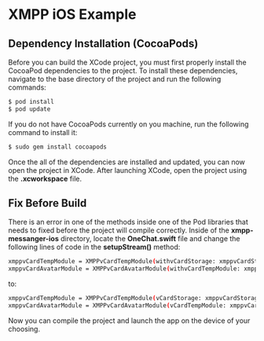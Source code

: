 # XMPP iOS Example

## Dependency Installation (CocoaPods)

Before you can build the XCode project, you must first properly install the CocoaPod dependencies to the project.  To install these dependencies, navigate to the base directory of the project and run the following commands:

```sh
$ pod install
$ pod update
```

If you do not have CocoaPods currently on you machine, run the following command to install it:

```sh
$ sudo gem install cocoapods
```

Once the all of the dependencies are installed and updated, you can now open the project in XCode.  After launching XCode, open the project using the **.xcworkspace** file.

## Fix Before Build

There is an error in one of the methods inside one of the Pod libraries that needs to fixed before the project will compile correctly.  Inside of the **xmpp-messanger-ios** directory, locate the **OneChat.swift** file and change the following lines of code in the **setupStream()** method:

```sh
xmppvCardTempModule = XMPPvCardTempModule(withvCardStorage: xmppvCardStorage)
xmppvCardAvatarModule = XMPPvCardAvatarModule(withvCardTempModule: xmppvCardTempModule)
```
to:
```sh
xmppvCardTempModule = XMPPvCardTempModule(vCardStorage: xmppvCardStorage)
xmppvCardAvatarModule = XMPPvCardAvatarModule(vCardTempModule: xmppvCardTempModule)
```

Now you can compile the project and launch the app on the device of your choosing.

